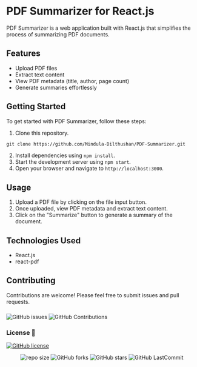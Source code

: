# PDF Summarizer for React.js

PDF Summarizer is a web application built with React.js that simplifies the process of summarizing PDF documents.

## Features

- Upload PDF files
- Extract text content
- View PDF metadata (title, author, page count)
- Generate summaries effortlessly

## Getting Started

To get started with PDF Summarizer, follow these steps:

1. Clone this repository.
```md
git clone https://github.com/Mindula-Dilthushan/PDF-Summarizer.git
```
2. Install dependencies using `npm install`.
3. Start the development server using `npm start`.
4. Open your browser and navigate to `http://localhost:3000`.

## Usage

1. Upload a PDF file by clicking on the file input button.
2. Once uploaded, view PDF metadata and extract text content.
3. Click on the "Summarize" button to generate a summary of the document.

## Technologies Used

- React.js
- react-pdf

## Contributing

Contributions are welcome! Please feel free to submit issues and pull requests.

###

![GitHub issues](https://img.shields.io/github/issues/Mindula-Dilthushan/PDF-Summarizer?&labelColor=black&color=eb3b5a&label=Issues&logo=issues&logoColor=black&style=for-the-badge)
![GitHub Contributions](https://img.shields.io/github/contributors/Mindula-Dilthushan/PDF-Summarizer?&labelColor=black&color=8854d0&style=for-the-badge)

### License 📝
[![GitHub license](https://img.shields.io/github/license/Mindula-Dilthushan/PDF-Summarizer?&labelColor=black&color=3867d6&style=for-the-badge)](https://github.com/Mindula-Dilthushan/PDF-Summarizer/blob/master/LICENSE)


<div align="center">

![repo size](https://img.shields.io/github/repo-size/Mindula-Dilthushan/PDF-Summarizer?label=Repo%20Size&style=for-the-badge&labelColor=black&color=20bf6b)
![GitHub forks](https://img.shields.io/github/forks/Mindula-Dilthushan/PDF-Summarizer?&labelColor=black&color=0fb9b1&style=for-the-badge)
![GitHub stars](https://img.shields.io/github/stars/Mindula-Dilthushan/PDF-Summarizer?&labelColor=black&color=f7b731&style=for-the-badge)
![GitHub LastCommit](https://img.shields.io/github/last-commit/Mindula-Dilthushan/PDF-Summarizer?logo=github&labelColor=black&color=d1d8e0&style=for-the-badge)

</div>

<div align="center"> 

</div>
